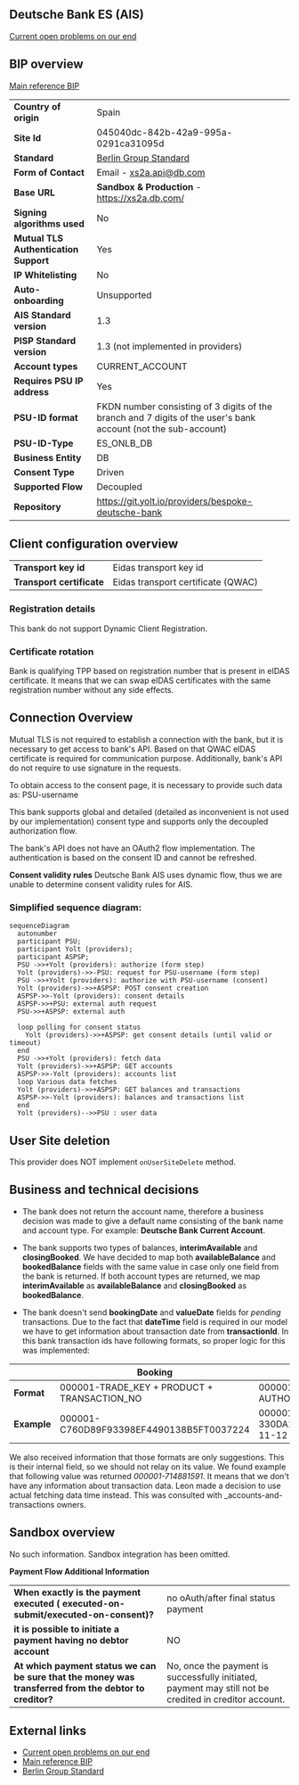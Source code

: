 ## Deutsche Bank ES (AIS)
[Current open problems on our end][1]

## BIP overview 
[Main reference BIP][2]

|                                       |                                                                                                                |
|---------------------------------------|----------------------------------------------------------------------------------------------------------------|
| **Country of origin**                 | Spain                                                                                                          | 
| **Site Id**                           | 045040dc-842b-42a9-995a-0291ca31095d                                                                           |
| **Standard**                          | [Berlin Group Standard][3]                                                                                     |
| **Form of Contact**                   | Email - xs2a.api@db.com                                                                                        |
| **Base URL**                          | **Sandbox & Production** - https://xs2a.db.com/                                                                |
| **Signing algorithms used**           | No                                                                                                             |
| **Mutual TLS Authentication Support** | Yes                                                                                                            |
| **IP Whitelisting**                   | No                                                                                                             |
| **Auto-onboarding**                   | Unsupported                                                                                                    |
| **AIS Standard version**              | 1.3                                                                                                            |
| **PISP Standard version**             | 1.3 (not implemented in providers)                                                                             |
| **Account types**                     | CURRENT_ACCOUNT                                                                                                |
| **Requires PSU IP address**           | Yes                                                                                                            |
| **PSU-ID format**                     | FKDN number consisting of 3 digits of the branch and 7 digits of the user's bank account (not the sub-account) |
| **PSU-ID-Type**                       | ES_ONLB_DB                                                                                                     |
| **Business Entity**                   | DB                                                                                                             |
| **Consent Type**                      | Driven                                                                                                         |
| **Supported Flow**                    | Decoupled                                                                                                      |
| **Repository**                        | https://git.yolt.io/providers/bespoke-deutsche-bank                                                            |

## Client configuration overview
|                           |                                    |
|---------------------------|------------------------------------|
| **Transport key id**      | Eidas transport key id             |
| **Transport certificate** | Eidas transport certificate (QWAC) |

### Registration details
This bank do not support Dynamic Client Registration.

### Certificate rotation
Bank is qualifying TPP based on registration number that is present in eIDAS certificate.
It means that we can swap eIDAS certificates with the same registration number without any side effects.

## Connection Overview
Mutual TLS is not required to establish a connection with the bank, but it is necessary to get access to bank's API. 
Based on that QWAC eIDAS certificate is required for communication purpose. 
Additionally, bank's API do not require to use signature in the requests.

To obtain access to the consent page, it is necessary to provide such data as: PSU-username

This bank supports global and detailed (detailed as inconvenient is not used by our implementation) consent type and supports only the decoupled authorization flow.

The bank's API does not have an OAuth2 flow implementation. 
The authentication is based on the consent ID and cannot be refreshed.

**Consent validity rules**
Deutsche Bank AIS uses dynamic flow, thus we are unable to determine consent validity rules for AIS.

### Simplified sequence diagram:
```mermaid
sequenceDiagram
  autonumber
  participant PSU;
  participant Yolt (providers);
  participant ASPSP;
  PSU ->>+Yolt (providers): authorize (form step)
  Yolt (providers)->>-PSU: request for PSU-username (form step)
  PSU ->>+Yolt (providers): authorize with PSU-username (consent)
  Yolt (providers)->>+ASPSP: POST consent creation
  ASPSP->>-Yolt (providers): consent details
  ASPSP->>+PSU: external auth request
  PSU->>+ASPSP: external auth
  
  loop polling for consent status
    Yolt (providers)->>+ASPSP: get consent details (until valid or timeout)
  end
  PSU ->>+Yolt (providers): fetch data
  Yolt (providers)->>+ASPSP: GET accounts
  ASPSP->>-Yolt (providers): accounts list
  loop Various data fetches
  Yolt (providers)->>+ASPSP: GET balances and transactions
  ASPSP->>-Yolt (providers): balances and transactions list
  end
  Yolt (providers)-->>PSU : user data
```

## User Site deletion
This provider does NOT implement `onUserSiteDelete` method. 

## Business and technical decisions
* The bank does not return the account name, therefore a business decision was made to give a default name consisting of the bank name and account type. 
For example: **Deutsche Bank Current Account**.

* The bank supports two types of balances, **interimAvailable** and **closingBooked**. 
We have decided to map both **availableBalance** and **bookedBalance** fields with the same value in case only one field from the bank is returned. 
If both account types are returned, we map **interimAvailable** as **availableBalance** and **closingBooked** as **bookedBalance**.

* The bank doesn't send **bookingDate** and **valueDate** fields for _pending_ transactions. Due to the fact that **dateTime**
field is required in our model we have to get information about transaction date from **transactionId**.
In this bank transaction ids have following formats, so proper logic for this was implemented:

|             | Booking                                     | Pending                                                                    |
|-------------|---------------------------------------------|----------------------------------------------------------------------------|
| **Format**  | 000001-TRADE_KEY + PRODUCT + TRANSACTION_NO | 000001- BRANCH_NO_MAIN + BUSI_CONT_MAIN_KEY + AUTHORIZATION_ID + ENTRY_ TS |
| **Example** | 000001-C760D89F93398EF4490138B5FT0037224    | 000001-330DA1CD87C588578AD4906D5C1E11127151742020-11-12 12:05:17.4263780   |

We also received information that those formats are only suggestions. This is their internal field, so we should not
relay on its value. We found example that following value was returned _000001-714881591_. It means that we don't have
any information about transaction data. Leon made a decision to use actual fetching data time instead. This was consulted
with _accounts-and-transactions owners.

## Sandbox overview
No such information. Sandbox integration has been omitted.

**Payment Flow Additional Information**

|   |   |
|---|---|
| **When exactly is the payment executed ( executed-on-submit/executed-on-consent)?** | no oAuth/after final status payment |
| **it is possible to initiate a payment having no debtor account** | NO |
| **At which payment status we can be sure that the money was transferred from the debtor to creditor?** | No, once the payment is successfully initiated, payment may still not be credited in creditor account. |


## External links
* [Current open problems on our end][1]
* [Main reference BIP][2]
* [Berlin Group Standard][3]
 
[1]: <https://yolt.atlassian.net/issues/?jql=project%20%3D%20%22C4PO%22%20AND%20component%20%3D%20%22Deutsche%20Bank%20Spain%22%20AND%20status%20!%3D%20Done%20AND%20Resolution%20%3D%20Unresolved%20ORDER%20BY%20status>
[2]: <https://yolt.atlassian.net/wiki/spaces/LOV/pages/3899695/BIP+Deutsche+Bank+and+Postbank>
[3]: <https://www.berlin-group.org/>
